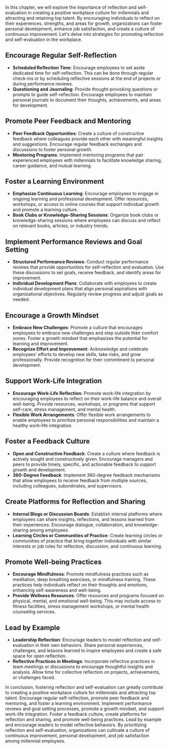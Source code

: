 
In this chapter, we will explore the importance of reflection and self-evaluation in creating a positive workplace culture for millennials and attracting and retaining top talent. By encouraging individuals to reflect on their experiences, strengths, and areas for growth, organizations can foster personal development, enhance job satisfaction, and create a culture of continuous improvement. Let's delve into strategies for promoting reflection and self-evaluation in the workplace.

Encourage Regular Self-Reflection
---------------------------------

* **Scheduled Reflection Time**: Encourage employees to set aside dedicated time for self-reflection. This can be done through regular check-ins or by scheduling reflective sessions at the end of projects or during performance reviews.
* **Questioning and Journaling**: Provide thought-provoking questions or prompts to guide self-reflection. Encourage employees to maintain personal journals to document their thoughts, achievements, and areas for development.

Promote Peer Feedback and Mentoring
-----------------------------------

* **Peer Feedback Opportunities**: Create a culture of constructive feedback where colleagues provide each other with meaningful insights and suggestions. Encourage regular feedback exchanges and discussions to foster personal growth.
* **Mentoring Programs**: Implement mentoring programs that pair experienced employees with millennials to facilitate knowledge sharing, career guidance, and mutual learning.

Foster a Learning Environment
-----------------------------

* **Emphasize Continuous Learning**: Encourage employees to engage in ongoing learning and professional development. Offer resources, workshops, or access to online courses that support individual growth and promote a learning culture.
* **Book Clubs or Knowledge-Sharing Sessions**: Organize book clubs or knowledge-sharing sessions where employees can discuss and reflect on relevant books, articles, or industry trends.

Implement Performance Reviews and Goal Setting
----------------------------------------------

* **Structured Performance Reviews**: Conduct regular performance reviews that provide opportunities for self-reflection and evaluation. Use these discussions to set goals, receive feedback, and identify areas for improvement.
* **Individual Development Plans**: Collaborate with employees to create individual development plans that align personal aspirations with organizational objectives. Regularly review progress and adjust goals as needed.

Encourage a Growth Mindset
--------------------------

* **Embrace New Challenges**: Promote a culture that encourages employees to embrace new challenges and step outside their comfort zones. Foster a growth mindset that emphasizes the potential for learning and improvement.
* **Recognize Effort and Improvement**: Acknowledge and celebrate employees' efforts to develop new skills, take risks, and grow professionally. Provide recognition for their commitment to personal development.

Support Work-Life Integration
-----------------------------

* **Encourage Work-Life Reflection**: Promote work-life integration by encouraging employees to reflect on their work-life balance and overall well-being. Provide resources, workshops, or programs that support self-care, stress management, and mental health.
* **Flexible Work Arrangements**: Offer flexible work arrangements to enable employees to prioritize personal responsibilities and maintain a healthy work-life integration.

Foster a Feedback Culture
-------------------------

* **Open and Constructive Feedback**: Create a culture where feedback is actively sought and constructively given. Encourage managers and peers to provide timely, specific, and actionable feedback to support growth and development.
* **360-Degree Feedback**: Implement 360-degree feedback mechanisms that allow employees to receive feedback from multiple sources, including colleagues, subordinates, and supervisors.

Create Platforms for Reflection and Sharing
-------------------------------------------

* **Internal Blogs or Discussion Boards**: Establish internal platforms where employees can share insights, reflections, and lessons learned from their experiences. Encourage dialogue, collaboration, and knowledge-sharing among employees.
* **Learning Circles or Communities of Practice**: Create learning circles or communities of practice that bring together individuals with similar interests or job roles for reflection, discussion, and continuous learning.

Promote Well-being Practices
----------------------------

* **Encourage Mindfulness**: Promote mindfulness practices such as meditation, deep breathing exercises, or mindfulness training. These practices help individuals reflect on their thoughts and emotions, enhancing self-awareness and well-being.
* **Provide Wellness Resources**: Offer resources and programs focused on physical, mental, and emotional well-being. This may include access to fitness facilities, stress management workshops, or mental health counseling services.

Lead by Example
---------------

* **Leadership Reflection**: Encourage leaders to model reflection and self-evaluation in their own behaviors. Share personal experiences, challenges, and lessons learned to inspire employees and create a safe space for open reflection.
* **Reflective Practices in Meetings**: Incorporate reflective practices in team meetings or discussions to encourage thoughtful insights and analysis. Allow time for collective reflection on projects, achievements, or challenges faced.

In conclusion, fostering reflection and self-evaluation can greatly contribute to creating a positive workplace culture for millennials and attracting top talent. Encourage regular self-reflection, promote peer feedback and mentoring, and foster a learning environment. Implement performance reviews and goal setting processes, promote a growth mindset, and support work-life integration. Foster a feedback culture, create platforms for reflection and sharing, and promote well-being practices. Lead by example and encourage leaders to model reflective behaviors. By prioritizing reflection and self-evaluation, organizations can cultivate a culture of continuous improvement, personal development, and job satisfaction among millennial employees.
